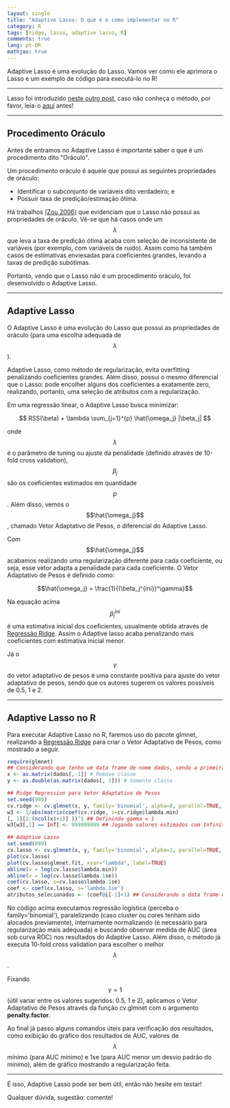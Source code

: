 ```yaml
---
layout: single
title: "Adaptive Lasso: O que é e como implementar no R"
category: R
tags: [ridge, lasso, adaptive lasso, R]
comments: true
lang: pt-BR
mathjax: true
---
```


Adaptive Lasso é uma evolução do Lasso. Vamos ver como ele aprimora o Lasso e um exemplo de código para executá-lo no R!

---

Lasso foi introduzido <a href='http://ricardoscr.github.io/como-usar-ridge-e-lasso-no-r.html'>neste outro post</a>, caso não conheça o método, por favor, leia-o <a href='http://ricardoscr.github.io/como-usar-ridge-e-lasso-no-r.html'>aqui</a> antes!

<script src="https://cdn.mathjax.org/mathjax/latest/MathJax.js?config=TeX-AMS-MML_HTMLorMML" type="text/javascript"></script>

---

## Procedimento Oráculo

Antes de entramos no Adaptive Lasso é importante saber o que é um procedimento dito "Oráculo".

Um procedimento oráculo é aquele que possui as seguintes propriedades de oráculo:

- Identificar o subconjunto de variáveis dito verdadeiro; e
- Possuir taxa de predição/estimação ótima.

Há trabalhos <a href='http://www.stat.wisc.edu/~shao/stat992/zou2006.pdf'>(Zou 2006)</a> que evidenciam que o Lasso não possui as propriedades de oráculo. Vê-se que há casos onde um $$\lambda$$ que leva a taxa de predição ótima acaba com seleção de inconsistente de variáveis (por exemplo, com variáveis de ruído). Assim como há também casos de estimativas enviesadas para coeficientes grandes, levando a taxas de predição subótimas.

Portanto, vendo que o Lasso não é um procedimento oráculo, foi desenvolvido o Adaptive Lasso.

---

## Adaptive Lasso

O Adaptive Lasso é uma evolução do Lasso que possui as propriedades de oráculo (para uma escolha adequada de $$\lambda$$).

Adaptive Lasso, como método de regularização, evita overfitting penalizando coeficientes grandes. Além disso, possui o mesmo diferencial que o Lasso: pode encolher alguns dos coeficientes a exatamente zero, realizando, portanto, uma seleção de atributos com a regularização.

Em uma regressão linear, o Adaptive Lasso busca minimizar:

$$ RSS(\beta) + \lambda \sum_{j=1}^{p} \hat{\omega_j} |\beta_j| $$

onde $$\lambda$$ é o parâmetro de tuning ou ajuste da penalidade (definido através de 10-fold cross validation), $$\beta_j$$ são os coeficientes estimados em quantidade $$p$$. Além disso, vemos o $$\hat{\omega_j}$$, chamado Vetor Adaptativo de Pesos, o diferencial do Adaptive Lasso.

Com $$\hat{\omega_j}$$ acabamos realizando uma regularização diferente para cada coeficiente, ou seja, esse vetor adapta a penalidade para cada coeficiente. O Vetor Adaptativo de Pesos é definido como:

$$\hat{\omega_j} = \frac{1}{(\beta_j^{ini})^\gamma}$$

Na equação acima $$\beta_j^{ini}$$ é uma estimativa inicial dos coeficientes, usualmente obtida através de <a href='http://ricardoscr.github.io/como-usar-ridge-e-lasso-no-r.html'>Regressão Ridge</a>. Assim o Adaptive lasso acaba penalizando mais coeficientes com estimativa inicial menor. 

Já o $$\gamma$$ do vetor adaptativo de pesos é uma constante positiva para ajuste do vetor adaptativo de pesos, sendo que os autores sugerem os valores possíveis de 0.5, 1 e 2.

---

## Adaptive Lasso no R

Para executar Adaptive Lasso no R, faremos uso do pacote glmnet, realizando a <a href='http://ricardoscr.github.io/como-usar-ridge-e-lasso-no-r.html'>Regressão Ridge</a> para criar o Vetor Adaptativo de Pesos, como mostrado a seguir.

```R
require(glmnet)
## Considerando que tenho um data frame de nome dados, sendo a primeira coluna a classe
x <- as.matrix(dados[,-1]) # Remove classe
y <- as.double(as.matrix(dados[, 1])) # Somente classe

## Ridge Regression para Vetor Adaptativo de Pesos
set.seed(999)
cv.ridge <- cv.glmnet(x, y, family='binomial', alpha=0, parallel=TRUE, standardize=TRUE)
w3 <- 1/abs(matrix(coef(cv.ridge, s=cv.ridge$lambda.min)
[, 1][2:(ncol(x)+1)] ))^1 ## Definindo gamma = 1
w3[w3[,1] == Inf] <- 999999999 ## Jogando valores estimados com Infinito para 999999999

## Adaptive Lasso
set.seed(999)
cv.lasso <- cv.glmnet(x, y, family='binomial', alpha=1, parallel=TRUE, standardize=TRUE, type.measure='auc', penalty.factor=w3)
plot(cv.lasso)
plot(cv.lasso$glmnet.fit, xvar="lambda", label=TRUE)
abline(v = log(cv.lasso$lambda.min))
abline(v = log(cv.lasso$lambda.1se))
coef(cv.lasso, s=cv.lasso$lambda.1se)
coef <- coef(cv.lasso, s='lambda.1se')
atributos_selecionados <- (coef@i[-1]+1) ## Considerando o data frame dados como mostrado no início
```

No código acima executamos regressão logística (perceba o family='binomial'), paralelizando (caso cluster ou cores tenham sido alocados previamente), internamente normalizando (é necessário para regularização mais adequada) e buscando observar medida de AUC (área sob curva ROC) nos resultados do Adaptive Lasso. Além disso, o método já executa 10-fold cross validation para escolher o melhor $$\lambda$$.

Fixando $$\gamma = 1$$ (útil variar entre os valores sugeridos: 0.5, 1 e 2), aplicamos o Vetor Adaptativo de Pesos através da função cv.glmnet com o argumento **penalty.factor**.

Ao final já passo alguns comandos úteis para verificação dos resultados, como exibição do gráfico dos resultados de AUC, valores de $$\lambda$$ mínimo (para AUC mínimo) e 1se (para AUC menor um desvio padrão do mínimo), além de gráfico mostrando a regularização feita.

---

É isso, Adaptive Lasso pode ser bem útil, então não hesite em testar!

Qualquer dúvida, sugestão: comente!
